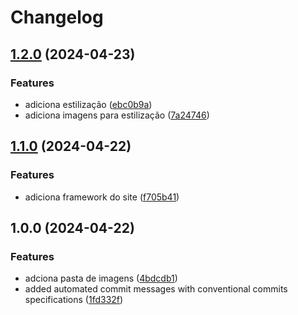# Changelog

## [1.2.0](https://github.com/erickassis/A3_3semestre/compare/v1.1.0...v1.2.0) (2024-04-23)


### Features

* adiciona estilização ([ebc0b9a](https://github.com/erickassis/A3_3semestre/commit/ebc0b9a1919468b161639b050a4df05522749542))
* adiciona imagens para estilização ([7a24746](https://github.com/erickassis/A3_3semestre/commit/7a2474627e803c075bc7c32207a21dc1739869d3))

## [1.1.0](https://github.com/erickassis/A3_3semestre/compare/v1.0.0...v1.1.0) (2024-04-22)


### Features

* adiciona framework do site ([f705b41](https://github.com/erickassis/A3_3semestre/commit/f705b4195b189773d9f5aebb612b6512d70faa54))

## 1.0.0 (2024-04-22)


### Features

* adciona pasta de imagens ([4bdcdb1](https://github.com/erickassis/A3_3semestre/commit/4bdcdb1785752e8817437ad06663cc6be4a240c0))
* added automated commit messages with conventional commits specifications ([1fd332f](https://github.com/erickassis/A3_3semestre/commit/1fd332fd0ecb6bef09d812bc8f3d450fcb1b0150))
